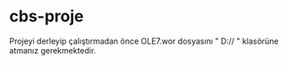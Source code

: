# cbs-proje
Projeyi derleyip çalıştırmadan önce OLE7.wor dosyasını   " D:// " klasörüne atmanız gerekmektedir.
